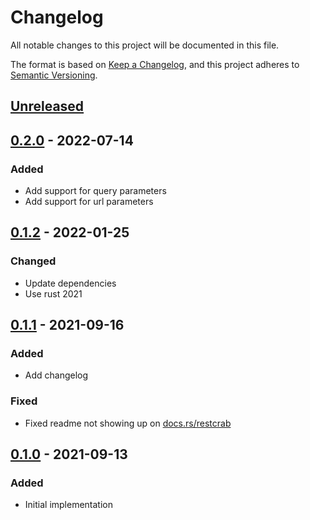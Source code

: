 # Changelog
All notable changes to this project will be documented in this file.

The format is based on [Keep a Changelog](https://keepachangelog.com/en/1.0.0/),
and this project adheres to [Semantic Versioning](https://semver.org/spec/v2.0.0.html).

## [Unreleased]

## [0.2.0] - 2022-07-14

### Added

- Add support for query parameters
- Add support for url parameters

## [0.1.2] - 2022-01-25
### Changed
- Update dependencies
- Use rust 2021

## [0.1.1] - 2021-09-16
### Added
- Add changelog

### Fixed
- Fixed readme not showing up on [docs.rs/restcrab](docs.rs/restcrab)

## [0.1.0] - 2021-09-13
### Added
- Initial implementation

[Unreleased]: https://github.com/volllly/restcrab/compare/v0.2.0...HEAD
[0.2.0]: https://github.com/volllly/restcrab/releases/tag/v0.2.0
[0.1.2]: https://github.com/volllly/restcrab/releases/tag/v0.1.2
[0.1.1]: https://github.com/volllly/restcrab/releases/tag/v0.1.1
[0.1.0]: https://github.com/volllly/restcrab/releases/tag/v0.1.0

